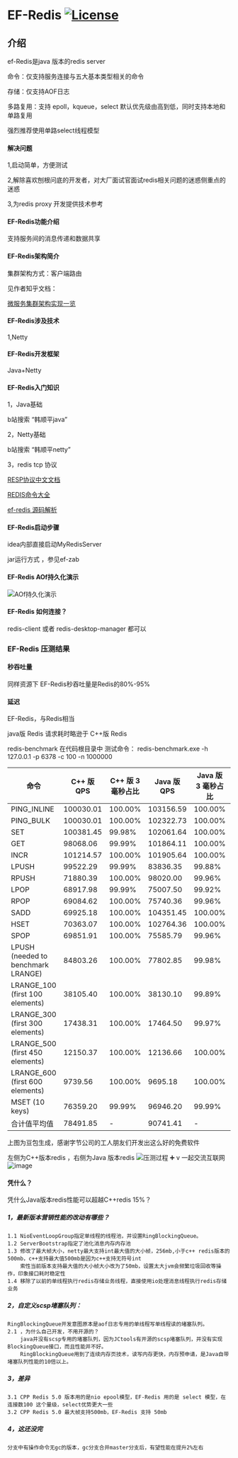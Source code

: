 #  EF-Redis  [![License](https://img.shields.io/badge/license-Apache%202-4EB1BA.svg)](https://www.apache.org/licenses/LICENSE-2.0.html)

## 介绍

ef-Redis是java 版本的redis server

命令：仅支持服务连接与五大基本类型相关的命令

存储：仅支持AOF日志

多路复用：支持 epoll，kqueue，select 默认优先级由高到低，同时支持本地和单路复用

强烈推荐使用单路select线程模型
#### 解决问题

1,启动简单，方便测试

2,解除喜欢刨根问底的开发者，对大厂面试官面试redis相关问题的迷惑侧重点的迷惑

3,为redis proxy 开发提供技术参考

#### EF-Redis功能介绍

支持服务间的消息传递和数据共享

#### EF-Redis架构简介

集群架构方式：客户端路由

见作者知乎文档：

[微服务集群架构实现一览](https://zhuanlan.zhihu.com/p/368407754)



####  EF-Redis涉及技术

1,Netty

####  EF-Redis开发框架

Java+Netty

####  EF-Redis入门知识
1，Java基础

b站搜索 “韩顺平java”

2，Netty基础

b站搜索 “韩顺平netty”

3，redis tcp 协议


[RESP协议中文文档](https://www.redis.com.cn/topics/protocol.html)

[REDIS命令大全](https://www.redis.com.cn/commands.html)

[ef-redis 源码解析](https://zhuanlan.zhihu.com/p/434698347)


####  EF-Redis启动步骤

idea内部直接启动MyRedisServer

jar运行方式 ，参见ef-zab

####  EF-Redis AOf持久化演示

![AOf持久化演示](aof_img.png "屏幕截图.png")

####  EF-Redis 如何连接？

redis-client 或者 redis-desktop-manager 都可以

###  EF-Redis 压测结果

####  秒吞吐量

同样资源下 EF-Redis秒吞吐量是Redis的80%-95%

####  延迟

EF-Redis，与Redis相当

java版 Redis 请求耗时略逊于  C++版 Redis

redis-benchmark 在代码根目录中
测试命令： redis-benchmark.exe -h 127.0.0.1 -p 6378 -c 100 -n 1000000


| 命令                                 | C++ 版 QPS | C++ 版 3 毫秒占比 | Java 版 QPS | Java 版 3 毫秒占比 | 性能对比（Java/C++） |
| ---------------------------------- | --------- | ------------ | ---------- | ------------- | -------------- |
| PING\_INLINE                       | 100030.01 | 100.00%      | 103156.59  | 100.00%       | 103.13%        |
| PING\_BULK                         | 100030.01 | 100.00%      | 102322.73  | 100.00%       | 102.29%        |
| SET                                | 100381.45 | 99.98%       | 102061.64  | 100.00%       | 101.67%        |
| GET                                | 98068.06  | 99.99%       | 101864.11  | 100.00%       | 103.87%        |
| INCR                               | 101214.57 | 100.00%      | 101905.64  | 100.00%       | 100.68%        |
| LPUSH                              | 99522.29  | 99.99%       | 83836.35   | 99.88%        | 84.24%         |
| RPUSH                              | 71880.39  | 100.00%      | 98020.00   | 99.96%        | 136.37%        |
| LPOP                               | 68917.98  | 99.99%       | 75007.50   | 99.92%        | 108.83%        |
| RPOP                               | 69084.62  | 100.00%      | 75740.36   | 99.96%        | 109.63%        |
| SADD                               | 69925.18  | 100.00%      | 104351.45  | 100.00%       | 149.23%        |
| HSET                               | 70363.07  | 100.00%      | 102764.36  | 100.00%       | 146.05%        |
| SPOP                               | 69851.91  | 100.00%      | 75585.79   | 99.96%        | 108.21%        |
| LPUSH (needed to benchmark LRANGE) | 84803.26  | 100.00%      | 77802.85   | 99.98%        | 91.74%         |
| LRANGE\_100 (first 100 elements)   | 38105.40  | 100.00%      | 38130.10   | 99.89%        | 100.06%        |
| LRANGE\_300 (first 300 elements)   | 17438.31  | 100.00%      | 17464.50   | 99.97%        | 100.14%        |
| LRANGE\_500 (first 450 elements)   | 12150.37  | 100.00%      | 12136.66   | 100.00%       | 99.97%         |
| LRANGE\_600 (first 600 elements)   | 9739.56   | 100.00%      | 9695.18    | 100.00%       | 99.54%         |
| MSET (10 keys)                     | 76359.20  | 99.99%       | 96946.20   | 99.99%        | 126.96%        |
| 合计值平均值                             | 78491.85  | -            | 90741.41   | -             | 115.60%        |

上图为豆包生成，感谢字节公司的工人朋友们开发出这么好的免费软件

左侧为C++版本redis ，右侧为Java 版本redis
![压测过程](JavaVSCpp.png "屏幕截图.png")
➕ v 一起交流互联网
![image](https://github.com/wiqer/ef-redis/assets/54705062/6d57b1a9-3dc7-4b33-857a-9e5d1450111b)

####  凭什么？

凭什么Java版本redis性能可以超越C++redis 15%？

##### 1，最新版本营销性能的改动有哪些？
    1.1 NioEventLoopGroup指定单线程的线程池，并设置RingBlockingQueue。
    1.2 ServerBootstrap指定了池化消息内存内存池
    1.3 修改了最大帧大小，netty最大支持int最大值的大小帧，256mb,小于c++ redis版本的500mb，c++支持最大值500mb是因为c++支持无符号int
        索性当前版本支持最大值的大小帧大小改为了50mb，设置太大jvm会频繁垃圾回收等操作，印象接口耗时稳定性
    1.4 移除了以前的单线程执行redis存储业务线程，直接使用io处理消息线程执行redis存储业务
##### 2，自定义scsp堵塞队列：
    RingBlockingQueue开发意图原本是aof日志专用的单线程写单线程读的堵塞队列。
    2.1 ，为什么自己开发，不用开源的？
        java并没有scsp专用的堵塞队列，因为JCtools有开源的scsp堵塞队列，并没有实现BlockingQueue接口，而且性能并不好。
        RingBlockingQueue用到了连续内存页技术，读写内存更快，内存预申请，是Java自带堵塞队列性能的10倍以上。
##### 3，差异
    3.1 CPP Redis 5.0 版本用的是nio epool模型，EF-Redis 用的是 select 模型，在连接数100 这个量级，select优势更大一些
    3.2 CPP Redis 5.0 最大帧支持500mb，EF-Redis 支持 50mb
##### 4，这还没完
    分支中有操作命令无gc的版本，gc分支合并master分支后，有望性能在提升2%左右




